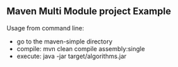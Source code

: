 ## Maven Multi Module project Example

Usage from command line:
* go to the maven-simple directory
* compile: mvn clean compile assembly:single
* execute: java -jar target/algorithms.jar